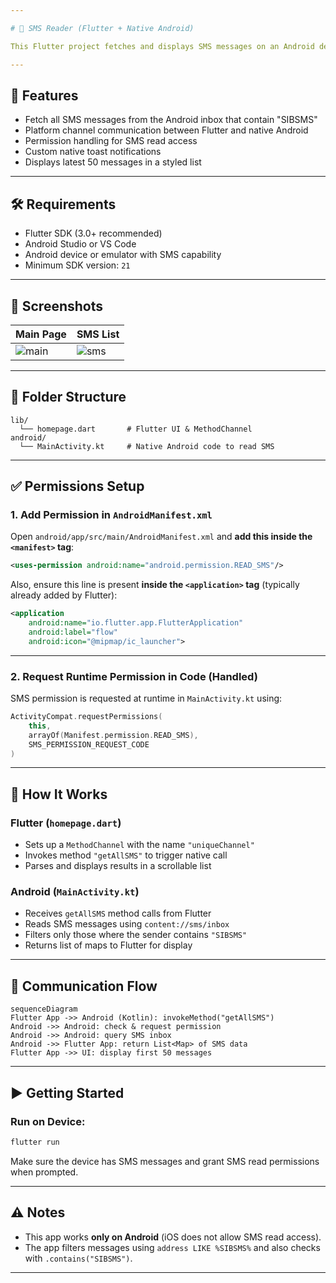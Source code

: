 ```yaml
---

# 📩 SMS Reader (Flutter + Native Android)

This Flutter project fetches and displays SMS messages on an Android device that contain the keyword `SIBSMS`. It uses **platform channels** to access native Android functionality for reading SMS.

---
```


## 🚀 Features

* Fetch all SMS messages from the Android inbox that contain "SIBSMS"
* Platform channel communication between Flutter and native Android
* Permission handling for SMS read access
* Custom native toast notifications
* Displays latest 50 messages in a styled list

---

## 🛠️ Requirements

* Flutter SDK (3.0+ recommended)
* Android Studio or VS Code
* Android device or emulator with SMS capability
* Minimum SDK version: `21`

---

## 📱 Screenshots

| Main Page                                                   | SMS List                                                  |
| ----------------------------------------------------------- | --------------------------------------------------------- |
| ![main](https://via.placeholder.com/200x400?text=Main+Page) | ![sms](https://via.placeholder.com/200x400?text=SMS+List) |

---

## 📂 Folder Structure

```
lib/
  └── homepage.dart       # Flutter UI & MethodChannel
android/
  └── MainActivity.kt     # Native Android code to read SMS
```

---

## ✅ Permissions Setup

### 1. Add Permission in `AndroidManifest.xml`

Open `android/app/src/main/AndroidManifest.xml` and **add this inside the `<manifest>` tag**:

```xml
<uses-permission android:name="android.permission.READ_SMS"/>
```

Also, ensure this line is present **inside the `<application>` tag** (typically already added by Flutter):

```xml
<application
    android:name="io.flutter.app.FlutterApplication"
    android:label="flow"
    android:icon="@mipmap/ic_launcher">
```

---

### 2. Request Runtime Permission in Code (Handled)

SMS permission is requested at runtime in `MainActivity.kt` using:

```kotlin
ActivityCompat.requestPermissions(
    this,
    arrayOf(Manifest.permission.READ_SMS),
    SMS_PERMISSION_REQUEST_CODE
)
```

---

## 🧠 How It Works

### Flutter (`homepage.dart`)

* Sets up a `MethodChannel` with the name `"uniqueChannel"`
* Invokes method `"getAllSMS"` to trigger native call
* Parses and displays results in a scrollable list

### Android (`MainActivity.kt`)

* Receives `getAllSMS` method calls from Flutter
* Reads SMS messages using `content://sms/inbox`
* Filters only those where the sender contains `"SIBSMS"`
* Returns list of maps to Flutter for display

---

## 🔄 Communication Flow

```mermaid
sequenceDiagram
Flutter App ->> Android (Kotlin): invokeMethod("getAllSMS")
Android ->> Android: check & request permission
Android ->> Android: query SMS inbox
Android ->> Flutter App: return List<Map> of SMS data
Flutter App ->> UI: display first 50 messages
```

---

## ▶️ Getting Started

### Run on Device:

```bash
flutter run
```

Make sure the device has SMS messages and grant SMS read permissions when prompted.

---

## ⚠️ Notes

* This app works **only on Android** (iOS does not allow SMS read access).
* The app filters messages using `address LIKE %SIBSMS%` and also checks with `.contains("SIBSMS")`.

---
